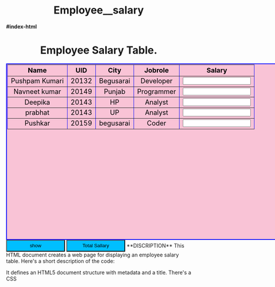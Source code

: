 # Employee__salary
**#index-html**
<!DOCTYPE html>  
<html lang="en">  
<head>  
    <meta charset="UTF-8">  
    <meta name="viewport" content="width=device-width, initial-scale=1.0">     
  <title>Document</title>  
</head> 
  <style>  
    table {          
      width: 50rem;  margin:auto ;  height: 30rem; text-align : center;  font-size: large;         
       background:#f9c3d6;  padding: 1px;  color:black; border: 2px solid blue;  
    }     
    h1{  
        text-align: center;     }  
    .eee{  
        display: none;    }     
button{  
       text-align: center;  justify-content: space-between;  width: 10rem; height: 2rem;        
background-color:deepskyblue; cursor: pointer;   }  
      
    .btn1{  
        margin-left: 32rem;   margin-top: 1rem;   }  
</style>  
<body>  
    <h1> Employee Salary Table.</h1>  
    <table border="1 solid black">  
        <tbody>  
            <tr>  
               <th>Name</th> <th> UID </th>  <th>City</th>  <th>Jobrole</th>  <th>Salary</th>             </tr>  
            <tr> <td> Pushpam Kumari </td>  <td> 20132 </td>  <td>Begusarai</td>  <td> Developer </td>   
                <td>   <input type="text" id="emp1" class="emp" />  </td>   
            </tr>              <tr>    
                <td> Navneet kumar </td> <td> 20149</td> <td> Punjab</td> <td> Programmer </td>   
                <td> <input type="text" id="emp2" class="emp" />    </td>   
            </tr>              
<tr>   
                <td> Deepika </td>   <td>20143</td> <td>HP</td> <td>Analyst</td>   
                <td>   <input type="text" id="emp3" class="emp" />   </td>   
            </tr>   
<tr>   
                <td> prabhat </td>   <td>20143</td> <td>UP</td> <td>Analyst</td>   
                <td>   <input type="text" id="emp3" class="emp" />   </td>   
            </tr>             
<tr>   
                <td> Pushkar </td> <td>20159</td> <td> begusarai</td> <td> Coder </td>                  <td> <input type="text" id="emp4" class="emp" /> </td>   
            </tr>               
        </tbody>   
    </table>  
    <button class="btn1" onclick="show()">show</button>  
    <button class="btn1" onclick="tsalary()">Total Sallary</button>  </div>    <script>     let data1 = 
104500;   //dev     let data2 = 
95000;   //pro     let data3 = 
85000;   //ana     let data4 = 80000;   //coder     function 
show() {  
let emp1 = (document.getElementById("emp1").value = data1);       
let emp2 = (document.getElementById("emp2").value = data2);       
  let emp3 = (document.getElementById("emp3").value = data3);       
  let emp4 = (document.getElementById("emp4").value = data4);       
  let emp5 = (document.getElementById("emp5").value = data1);        
    }  
    function tsalary(){  
        let total=data1+data2+data3+data4+data5;  
        alert(total);  
        document.getElementById("totalsalary").value = total;  
    }    
</script>  
</body>  
</html>  
**DISCRIPTION**
This HTML document creates a web page for displaying an employee salary table. Here's a short description of the code:

It defines an HTML5 document structure with metadata and a title.
There's a CSS <style> section that styles a table, headings, and buttons.
The page contains an employee salary table with columns for Name, UID, City, Jobrole, and Salary.
JavaScript functions are included:
show(): Sets predefined salary values for employees when the "show" button is clicked.
tsalary(): Calculates and displays the total salary of all employees when the "Total Salary" button is clicked. However, there's a missing data5 variable and an issue setting the total salary value.
The code has some structural and logical issues, such as the missing data5 variable and an attempt to set a non-existent element's value for total salary.

**Node.js Code (index.js)  **
  
const fs = require('fs').promises; const fs1 = require('fs'); 
const http = require('http');  
  
async function readFile(filePath){     
try{  
        const data = await fs.readFile(filePath);         
        console.log(data.toString());         
        const data1 = data.toString();         
        fs.writeFile('newFile.html', data1)  
    }catch(error){  
        console.log("Error", error, "in file ", filePath );  
    } }  
readFile('index.html');
http.createServer(function (req, res){     
fs1.readFile('newFile.html', 
function(err, data) {        
if (err) {            
res.writeHead(404);  
console.error('Error reading HTML file:', err);           
res.end();  
        }        
else {  
 res.writeHead(200, {'Content-type': 'text/html'})             
 res.write(data);              
 res.write("<h1>Total Salary = 729000</h1>");  
        }  
    });  
}).listen(8080);  

**DISCRIPTION**
This Node.js code, found in the index.js file, performs the following tasks in a concise description:

File Reading and Writing:

It uses the Node.js fs module to read the content of an index.html file asynchronously.
It then writes the content to a new file called newFile.html.
HTTP Server:

It creates an HTTP server using the http module, listening on port 8080.
When a client (e.g., a web browser) makes a request to this server, it reads the content of newFile.html and sends it as an HTML response.
If any errors occur during file reading, it responds with a 404 status code.
It also appends an additional HTML <h1> element to display the total salary as "Total Salary = 729000" in the response.
In summary, this Node.js code reads an HTML file, serves it through an HTTP server, and adds extra HTML content to the response.
